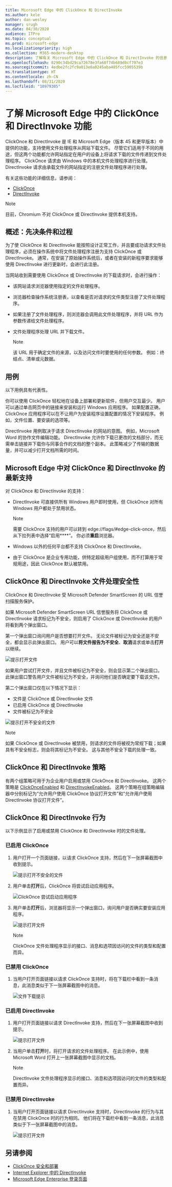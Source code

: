 ```yaml
---
title: Microsoft Edge 中的 ClickOnce 和 DirectInvoke
ms.author: kele
author: dan-wesley
manager: srugh
ms.date: 04/30/2020
audience: ITPro
ms.topic: conceptual
ms.prod: microsoft-edge
ms.localizationpriority: high
ms.collection: M365-modern-desktop
description: 了解有关 Microsoft Edge 中的 ClickOnce 和 DirectInvoke 的信息。
ms.openlocfilehash: 8290c34bd29ca72678e3fa68f74b689d0cf797e3
ms.sourcegitcommit: 4edbe2fc2fc9a013e6a0245aba485fcc5905539b
ms.translationtype: HT
ms.contentlocale: zh-CN
ms.lasthandoff: 08/31/2020
ms.locfileid: "10979305"
---
```

# 了解 Microsoft Edge 中的 ClickOnce 和 DirectInvoke 功能

ClickOnce 和 DirectInvoke 是 IE 和 Microsoft Edge（版本 45 和更早版本）中提供的功能，支持使用文件处理程序从网站下载文件。 尽管它们适用于不同的用途，但这两个功能都允许网站指定在用户的设备上将请求下载的文件传递到文件处理程序。 ClickOnce 请求由 Windows 中的本机文件处理程序进行处理。 DirectInvoke 请求由承载文件的网站指定的注册文件处理程序进行处理。

有关这些功能的详细信息，请参阅：

- [ClickOnce](https://docs.microsoft.com/visualstudio/deployment/clickonce-security-and-deployment?view=vs-2019)
- [DirectInvoke]( https://technet.microsoft.com/learning/jj215788(v=vs.94).aspx)

> [!NOTE]
> 目前，Chromium 不对 ClickOnce 或 DirectInvoke 提供本机支持。

## 概述：先决条件和过程

为了使 ClickOnce 和 DirectInvoke 能按照设计正常工作，并且要成功请求文件处理程序，必须在操作系统中将文件处理程序注册为支持 ClickOnce 或 DirectInvoke。 通常，在安装了原始操作系统后，或者在安装的新程序要求能够使用 DirectInvoke 进行更新时，会进行此注册。

当网站收到需要使用 ClickOnce 或 DirectInvoke 的下载请求时，会进行操作：

- 该网站请求浏览器使用指定的文件处理程序。
- 浏览器检查操作系统注册表，以查看是否对请求的文件类型注册了文件处理程序。
- 如果注册了文件处理程序，则浏览器会调用此文件处理程序，并将 URL 作为参数传递给文件处理程序。
- 文件处理程序处理 URL 并下载文件。

  > [!NOTE]
  > 该 URL 用于确定文件的来源，以及访问文件时要使用的任何参数。  例如：终结点、清单或元数据。

## 用例

以下用例具有代表性。

你可以使用 ClickOnce 轻松地在设备上部署和更新软件，但用户交互最少。 用户可以通过单击网页中的链接来安装和运行 Windows 应用程序。 如果配置正确，ClickOnce 应用程序可以在不让用户为安装程序设置配置的情况下安装程序。 例如，文件位置、要安装的选项等。

DirectInvoke 用例取决于请求 DirectInvoke 的网站的意图。 例如，Microsoft Word 的协作文件编辑功能。 DirectInvoke 允许你下载已更改的文档部分，而无需单击链接并下载你与同事合作的文档的整个副本。 此策略减少了传输的数据量，并可以减少打开文档所需的时间。  

## Microsoft Edge 中对 ClickOnce 和 DirectInvoke 的最新支持

对 ClickOnce 和 DirectInvoke 的支持：

- DirectInvoke 可直接供所有 Windows 用户即时使用，但 ClickOnce 对所有 Windows 用户都处于禁用状态。

  > [!NOTE]
  > 需要 ClickOnce 支持的用户可以转到 edge://flags/#edge-click-once，然后从下拉列表中选择“启用****”。 你必须**重启**浏览器。

- Windows 以外的任何平台都不支持 ClickOnce 和 DirectInvoke。
- 由于 ClickOnce 是企业专用功能，供特定超级用户组使用，而不打算用于常规用途，因此 ClickOnce 默认被禁用。

## ClickOnce 和 DirectInvoke 文件处理安全性

ClickOnce 和 DirectInvoke 受 Microsoft Defender SmartScreen 的 URL 信誉扫描服务保护。

如果 Microsoft Defender SmartScreen URL 信誉服务将 ClickOnce 或 DirectInvoke 请求标记为不安全，则启用了 ClickOnce 或 DirectInvoke 的用户将看到两个弹出窗口。

第一个弹出窗口询问用户是否想要打开文件。 无论文件被标记为安全还是不安全，都会显示此弹出窗口。 用户可以**将文件报告为不安全**、**取消**请求或单击**打开**以继续。

   ![提示打开文件 ](./media/edge-learn-more-co-di/edge-clickonce-modal-1.png)

如果用户尝试打开文件，并且文件被标记为不安全，则会显示第二个弹出窗口。  此弹出窗口警告用户文件被标记为不安全，并询问他们是否确定要下载该文件。

第二个弹出窗口仅在以下情况下显示：

- 文件是 ClickOnce 或 DirectInvoke 文件
- 已启用 ClickOnce 或 DirectInvoke
- 文件被标记为不安全

 ![提示打开不安全的文件 ](./media/edge-learn-more-co-di/edge-clickonce-modal-2.png)

> [!NOTE]
> 如果 ClickOnce 或 DirectInvoke 被禁用，则请求的文件将被视为常规下载；如果具有不安全标志，则会将其标记为不安全。 这与其他不安全下载的处理一致。

## ClickOnce 和 DirectInvoke 策略

有两个组策略可用于为企业用户启用或禁用 ClickOnce 和 DirectInvoke。 这两个策略是 [ClickOnceEnabled](https://docs.microsoft.com/DeployEdge/microsoft-edge-policies#clickonceenabled) 和 [DirectInvokeEnabled](https://docs.microsoft.com/DeployEdge/microsoft-edge-policies#directinvokeenabled)。 这两个策略在组策略编辑器中分别标记为“允许用户使用 ClickOnce 协议打开文件”和“允许用户使用 DirectInvoke 协议打开文件”。

## ClickOnce 和 DirectInvoke 行为

以下示例显示了启用或禁用 ClickOnce 和 DirectInvoke 时的文件处理。

### 已启用 ClickOnce

1. 用户打开一个页面链接，以请求 ClickOnce 支持，然后在下一张屏幕截图中收到提示。

   ![提示打开不安全的文件 ](./media/edge-learn-more-co-di/edge-clickonce-enabled-1.png)

2. 用户单击**打开**后，ClickOnce 将尝试启动应用程序。

   ![ClickOnce 尝试启动应用程序](./media/edge-learn-more-co-di/edge-clickonce-enabled-launch-app.png)

3. 用户单击**打开**后，浏览器将显示一个弹出窗口，询问用户是否确实要安装应用程序。

   ![提示打开文件](./media/edge-learn-more-co-di/edge-clickonce-enabled-2.png)

   > [!NOTE]
   > ClickOnce 文件处理程序显示的接口、消息和选项因访问的文件的类型和配置而异。

### 已禁用 ClickOnce

1. 当用户打开页面链接以请求 ClickOnce 支持时，将在下载栏中看到一条消息，此消息类似于下一张屏幕截图中的消息。

   ![文件下载提示](./media/edge-learn-more-co-di/edge-clickonce-disabled-1.png)

### 已启用 DirectInvoke

1. 用户打开页面链接以请求 DirectInvoke 支持，然后在下一张屏幕截图中收到提示。

   ![提示打开文件 ](./media/edge-learn-more-co-di/edge-directinvoke-open-link-1.png)

2. 当用户单击**打开**时，将打开请求的文件处理程序。 在此示例中，使用 Microsoft Word 打开上一张屏幕截图中显示的文档。

   > [!NOTE]
   > DirectInvoke 文件处理程序显示的接口、消息和选项因访问的文件的类型和配置而异。

### 已禁用 DirectInvoke

1. 当用户打开页面链接以请求 DirectInvoke 支持时，DirectInvoke 的行为与其在禁用 ClickOnce 时的行为相同。 他们将在下载栏中看到一条消息，此消息类似于下一张屏幕截图中的消息。

   ![提示打开文件](./media/edge-learn-more-co-di/edge-directinvoke-open-link-2.png)

## 另请参阅

- [ClickOnce 安全和部署](https://go.microsoft.com/fwlink/?linkid=2099880)
- [Internet Explorer 中的 DirectInvoke](https://go.microsoft.com/fwlink/?linkid=2099871)
- [Microsoft Edge Enterprise 登录页面](https://aka.ms/EdgeEnterprise)
